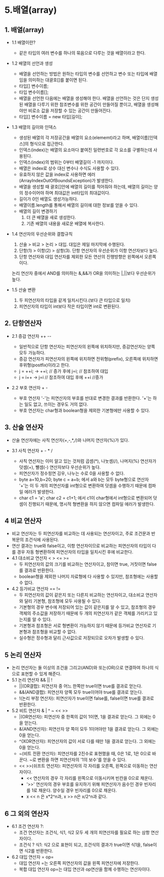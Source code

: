 # 5.배열(array)

## 1. 배열(array)

+ 1.1 배열이란?
  
  + 같은 타입의 여러 변수를 하나의 묶음으로 다루는 것을 배열이라고 한다.

+ 1.2 배열의 선언과 생성
  + 배열을 선언하는 방법은 원하는 타입의 변수를 선언하고 변수 또는 타입에 배열임을 의미하는 대괄호[]를 붙이면 된다.
  + 타입[] 변수이름;
  + 타입 변수이름[];
  + 배열을 선언한 다음에는 배열을 생성해야 한다. 배열을 선언하는 것은 단지 생성된 배열을 다루기 위한 참조변수를 위한 공간이 만들어질 뿐이고, 배열을 생성해야만 비로소 값을 저장할 수 있는 공간이 만들어진다.
  + 타입[] 변수이름 = new 타입[길이];

+ 1.3 배열의 길이와 인덱스
  + 생성된 배열의 각 저장공간을 배열의 요소(elememt)라고 하며, 배열이름[인덱스]의 형식으로 접근한다.
  + 인덱스(index)는 배열의 요소마다 붙여진 일련번호로 각 요소를 구별하는데 사용된다.
  + 인덱스(index)의 범위는 0부터 배열길이 -1 까지이다.
  + 배열은 index로 상수 대신 변수나 수식도 사용할 수 있다.
  + 유효하지 않은 값을 index로 사용하면 에러(ArrayIndexOutOfBoundsException)가 발생한다.
  + 배열을 생성할 때 괄호[]안에 배열의 길이를 적어줘야 하는데, 배열의 길이는 양의 정수이어야 하며 최대값은 int타입의 최대값이다.
  + 길이가 0인 배열도 생성가능하다.
  + 배열이름.length를 통해서 배열의 길이에 대한 정보를 얻을 수 있다.
  + 배열의 길이 변경하기
    1. 더 큰 배열을 새로 생성한다.
    2. 기존 배열의 내용을 새로운 배열에 복사한다.
 
+ 1.4 연산자의 우선순위와 결합규칙
  1. 산술 > 비교 > 논리 > 대입. 대입은 제일 마지막에 수행된다.
  2. 단항(1) > 이항(2) > 삼항(3). 단항 연산자의 우선순위가 이항 연산자보다 높다.
  3. 단항 연산자와 대입 연산자를 제외한 모든 연산의 진행방향은 왼쪽에서 오른쪽이다.

  논리 연산자 중에서 AND를 의미하는 &,&&가 OR을 의미하는 |,||보다 우선순위가 높다.

+ 1.5 산술 변환
  1. 두 피연산자의 타입을 같게 일치시킨다.(보다 큰 타입으로 일치)
  2. 피연산자의 타입이 int보다 작은 타입이면 int로 변환된다.
      
## 2. 단항연산자

+ 2.1 증감 연산자 ++  --
  + 일반적으로 단항 연산자는 피연산자의 왼쪽에 위치하지만, 증감연산자는 양쪽 모두 가능하다.
  + 증감 연산자가 피연산자의 왼쪽에 위치하면 전위형(prefix), 오른쪽에 위치하면 후위형(postfix)이라고 한다.
  + j = ++i; -> ++i; // 증가 후에 j=i; // 참조하여 대입
  + j = i++ -> j=i // 참조하여 대입 후에 ++i //증가 

+ 2.2 부호 연산자 +  -
  + 부호 연산자 '-'는 피연산자의 부호를 반대로 변경한 결과를 반환한다. '+'는 하는 일도 없고, 쓰이는 경우도 거의 없다.
  + 부호 연산자는 char형과 boolean형을 제외한 기본형에만 사용할 수 있다.
    
## 3. 산술 연산자
+ 산술 연산자에는 사칙 연산자(+,-,*,/)와 나머지 연산자(%)가 있다.

+ 3.1 사칙 연산자 +  -  *  /
  + 사칙 연산자는 이미 알고 있는 것처럼 곱셈(*), 나눗셈(/), 나머지(%) 연산자가 덧셈(+), 뺄셈(-) 연산자보다 우선순위가 높다.
  + 피연산자가 정수힝연 깅우, 나누는 수로 0을 사용할 수 없다.
  + byte a=10,b=20; byte c = a+b; 에서 a와 b는 모두 byte형으로 연산자 '+'는 이 두 개의 피연산자를 int형으로 변환하여 덧셈을 수행하기 때문에 컴파일 에러가 발생한다.
  + char c1 = 'a'; char c2 = c1+1; 에서 c1이 char형에서 int형으로 변환되어 덧셈이 진행되기 때문에, 명시적 형변환을 하지 않으면 컴파일 에러가 발생한다.
 
## 4 비교 연산자
+ 비교 연산자는 두 피연산자를 비교하는 데 사용되는 연산자이고, 주로 조건문과 반복문의 조건식에 사용된다.
+ 연산 결과는 true와 false이고, 이항 연산자이므로 비교하는 피연산자의 타입이 다를 경우 자동 형변환하여 피연산자의 타입을 일치시킨 후에 비교한다.
+ 4.1 대소비교 연산자 <  >  <=  >=
  + 두 피연산자의 값의 크기를 비교하는 연산자이고, 참이면 true, 거짓이면 false를 결과로 반환한다.
  + boolean형을 제외한 나머지 자료형에 다 사용할 수 있지만, 참조형에는 사용할 수 없다.
+ 4.2 등가비교 연산자 == !=
  + 두 피연산자의 값이 같은지 또는 다른지 비교하는 연산자이고, 대소비교 연산자와 달리 기본형, 참조형에 모두 사용될 수 있다.
  + 기본형의 경우 변수에 저장되어 있는 값이 같은지를 알 수 있고, 참조형의 경우 객체의 주소값을 저장하기 때문에 두 개의 피연산자가 같은 객체를 가리키고 있는지를 알 수 있다.
  + 기본형과 참조형은 서로 형변환이 가능하지 않기 때문에 등가비교 연산자로 기본형과 참조형을 비교할 수 없다.
  + 실수형은 정수형과 달리 근사값으로 저장되므로 오차가 발생할 수 있다.

## 5 논리 연산자
+ 논리 연산자는 둘 이상의 조건을 그리고(AND)와 또는(OR)으로 연결하여 하나의 식으로 표현할 수 있게 해준다.
+ 5.1 논리 연산자 &&  ||  !
  + ||(OR결합): 피연산자 중 어느 한쪽만 true이면 true를 결과로 얻는다.
  + &&(AND결합): 피연산자 양쪽 모두 true이어야 true를 결과로 얻는다.
  + !(논리 부정 연산자): 피연산자가 true이면 false를, false이면 true를 결과로 반환한다.
+ 5.2 비트 연산자 &  |  ^  ~  <<  >>
  + |(OR연산자): 피연산자 중 한쪽의 값이 1이면, 1을 결과로 얻는다. 그 외에는 0을 얻는다.
  + &(AND연산자): 피연산자 양 쪽이 모두 1이어야만 1을 결과로 얻는다. 그 외에는 0을 얻는다.
  + ^(XOR연산자): 피연산자의 값이 서로 다를 때만 1을 결과로 얻는다. 그 외에는 0을 얻는다.
  + ~(비트 전환 연산자): 피연산자를 2진수로 표현했을 때, 0은 1로, 1은 0으로 바꾼다. ~로 변환을 하면 피연산자의 '1의 보수'를 얻을 수 있다.
  + << >>(쉬프트 연산자): 피연산자의 각 자리를 오른쪽, 왼쪽으로 이동하는 연산자이다.
    + << 연산자의 경우 각 자리를 왼쪽으로 이동시키며 빈칸을 0으로 채운다.
    + '>>' 연산자의 경우 부호를 유지하기 위해 피연산자가 음수인 경우 빈자리를 1로 채운다. 양수일 경우 빈자리를 0으로 채운다.
    + x << n 은 x*2^n과, x >> n은 x/2^n과 같다.

## 6 그 외의 연산자
+ 6.1 조건 연산자 ?:
  + 조건 연산자는 조건식, 식1, 식2 모두 세 개의 피연산자를 필요로 하는 삼항 연산자이다.
  + 조건식 ? 식1: 식2 으로 표현이 되고, 조건식의 결과가 true이면 식1을, false이면 식2를 반환한다.
+ 6.2 대입 연산자 = op=
  + 대입 연산자 =는 오른쪽 피연산자의 값을 왼쪽 피연산자에 저장한다.
  + 복합 대입 연산자 op=는 대입 연산과 op연산을 함께 수행하는 연산자이다.
